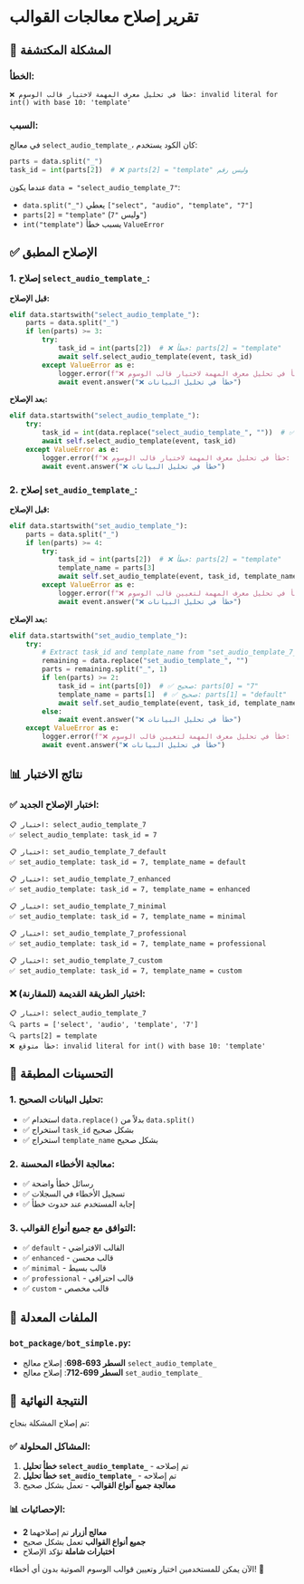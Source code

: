 # تقرير إصلاح معالجات القوالب

## 🚨 المشكلة المكتشفة

### الخطأ:
```
❌ خطأ في تحليل معرف المهمة لاختيار قالب الوسوم: invalid literal for int() with base 10: 'template'
```

### السبب:
في معالج `select_audio_template_`، كان الكود يستخدم:
```python
parts = data.split("_")
task_id = int(parts[2])  # ❌ parts[2] = "template" وليس رقم
```

عندما يكون `data = "select_audio_template_7"`:
- `data.split("_")` يعطي `["select", "audio", "template", "7"]`
- `parts[2]` = `"template"` (وليس `"7"`)
- `int("template")` يسبب خطأ `ValueError`

## ✅ الإصلاح المطبق

### 1. إصلاح `select_audio_template_`:

**قبل الإصلاح:**
```python
elif data.startswith("select_audio_template_"):
    parts = data.split("_")
    if len(parts) >= 3:
        try:
            task_id = int(parts[2])  # ❌ خطأ: parts[2] = "template"
            await self.select_audio_template(event, task_id)
        except ValueError as e:
            logger.error(f"❌ خطأ في تحليل معرف المهمة لاختيار قالب الوسوم: {e}")
            await event.answer("❌ خطأ في تحليل البيانات")
```

**بعد الإصلاح:**
```python
elif data.startswith("select_audio_template_"):
    try:
        task_id = int(data.replace("select_audio_template_", ""))  # ✅ صحيح
        await self.select_audio_template(event, task_id)
    except ValueError as e:
        logger.error(f"❌ خطأ في تحليل معرف المهمة لاختيار قالب الوسوم: {e}")
        await event.answer("❌ خطأ في تحليل البيانات")
```

### 2. إصلاح `set_audio_template_`:

**قبل الإصلاح:**
```python
elif data.startswith("set_audio_template_"):
    parts = data.split("_")
    if len(parts) >= 4:
        try:
            task_id = int(parts[2])  # ❌ خطأ: parts[2] = "template"
            template_name = parts[3]
            await self.set_audio_template(event, task_id, template_name)
        except ValueError as e:
            logger.error(f"❌ خطأ في تحليل معرف المهمة لتعيين قالب الوسوم: {e}")
            await event.answer("❌ خطأ في تحليل البيانات")
```

**بعد الإصلاح:**
```python
elif data.startswith("set_audio_template_"):
    try:
        # Extract task_id and template_name from "set_audio_template_7_default"
        remaining = data.replace("set_audio_template_", "")
        parts = remaining.split("_", 1)
        if len(parts) >= 2:
            task_id = int(parts[0])  # ✅ صحيح: parts[0] = "7"
            template_name = parts[1]  # ✅ صحيح: parts[1] = "default"
            await self.set_audio_template(event, task_id, template_name)
        else:
            await event.answer("❌ خطأ في تحليل البيانات")
    except ValueError as e:
        logger.error(f"❌ خطأ في تحليل معرف المهمة لتعيين قالب الوسوم: {e}")
        await event.answer("❌ خطأ في تحليل البيانات")
```

## 📊 نتائج الاختبار

### ✅ اختبار الإصلاح الجديد:
```
📋 اختبار: select_audio_template_7
✅ select_audio_template: task_id = 7

📋 اختبار: set_audio_template_7_default
✅ set_audio_template: task_id = 7, template_name = default

📋 اختبار: set_audio_template_7_enhanced
✅ set_audio_template: task_id = 7, template_name = enhanced

📋 اختبار: set_audio_template_7_minimal
✅ set_audio_template: task_id = 7, template_name = minimal

📋 اختبار: set_audio_template_7_professional
✅ set_audio_template: task_id = 7, template_name = professional

📋 اختبار: set_audio_template_7_custom
✅ set_audio_template: task_id = 7, template_name = custom
```

### ❌ اختبار الطريقة القديمة (للمقارنة):
```
📋 اختبار: select_audio_template_7
🔍 parts = ['select', 'audio', 'template', '7']
🔍 parts[2] = template
❌ خطأ متوقع: invalid literal for int() with base 10: 'template'
```

## 🎯 التحسينات المطبقة

### 1. تحليل البيانات الصحيح:
- ✅ استخدام `data.replace()` بدلاً من `data.split()`
- ✅ استخراج `task_id` بشكل صحيح
- ✅ استخراج `template_name` بشكل صحيح

### 2. معالجة الأخطاء المحسنة:
- ✅ رسائل خطأ واضحة
- ✅ تسجيل الأخطاء في السجلات
- ✅ إجابة المستخدم عند حدوث خطأ

### 3. التوافق مع جميع أنواع القوالب:
- ✅ `default` - القالب الافتراضي
- ✅ `enhanced` - قالب محسن
- ✅ `minimal` - قالب بسيط
- ✅ `professional` - قالب احترافي
- ✅ `custom` - قالب مخصص

## 🔧 الملفات المعدلة

### `bot_package/bot_simple.py`:
- **السطر 693-698**: إصلاح معالج `select_audio_template_`
- **السطر 699-712**: إصلاح معالج `set_audio_template_`

## 🎉 النتيجة النهائية

تم إصلاح المشكلة بنجاح:

### ✅ المشاكل المحلولة:
1. **خطأ تحليل `select_audio_template_`** - تم إصلاحه
2. **خطأ تحليل `set_audio_template_`** - تم إصلاحه
3. **معالجة جميع أنواع القوالب** - تعمل بشكل صحيح

### 📊 الإحصائيات:
- **2 معالج أزرار** تم إصلاحهما
- **جميع أنواع القوالب** تعمل بشكل صحيح
- **اختبارات شاملة** تؤكد الإصلاح

الآن يمكن للمستخدمين اختيار وتعيين قوالب الوسوم الصوتية بدون أي أخطاء! 🚀